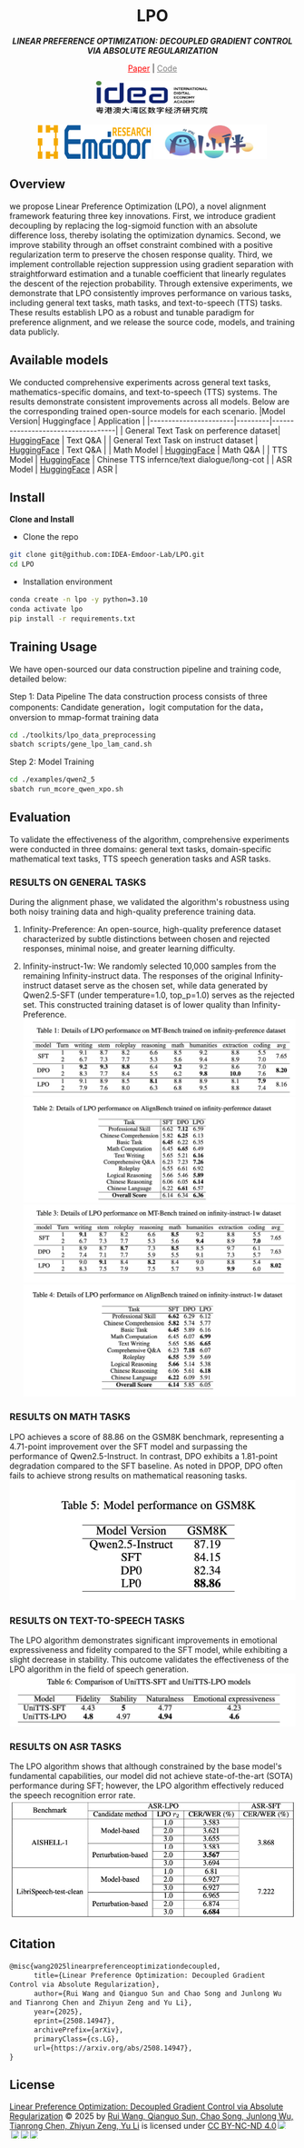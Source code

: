 <div align="center">
    <h1>
    LPO
    </h1>
    <p>
    <b><em>LINEAR PREFERENCE OPTIMIZATION: DECOUPLED GRADIENT CONTROL VIA ABSOLUTE REGULARIZATION</em></b>
   </p>
    <p>
    </p>
    </p>
    <a href="https://arxiv.org/pdf/2508.14947" style="color:red">Paper</a>  |
    <a href="https://github.com/IDEA-Emdoor-Lab/LPO" style="color:gray">Code</a>
     <p>
        <img src="figures/idea_capture.png" alt="Institution 1" style="width: 200px; height: 60px;">
    </p>
     <p>
        <img src="figures/yidao_logo.png" alt="Institution 2" style="width: 200px; height: 60px;">
        <img src="figures/yijiayiban.png" alt="Institution 3" style="width: 200px; height: 60px;">
    </p>
</div>




## Overview

we propose Linear Preference Optimization (LPO), a novel alignment framework featuring three key innovations. First, we introduce gradient decoupling by replacing the log-sigmoid function with an absolute difference loss, thereby isolating the optimization dynamics. Second, we improve stability through an offset constraint combined with a positive regularization term to preserve the chosen response quality. Third, we implement controllable rejection suppression using gradient separation with straightforward estimation and a tunable coefficient that linearly regulates the descent of the rejection probability. Through extensive experiments, we demonstrate that LPO consistently improves performance on various tasks, including general text tasks, math tasks, and text-to-speech (TTS) tasks. These results establish LPO as a robust and tunable paradigm for preference alignment, and we release the source code, models, and training data publicly.


## Available models
We conducted comprehensive experiments across general text tasks, mathematics-specific domains, and text-to-speech (TTS) systems. The results demonstrate consistent improvements across all models. Below are the corresponding trained open-source models for each scenario.
|Model Version| Huggingface |  Application |
|-----------------------|---------|-----------------------------------|
| General Text Task on perference dataset| [HuggingFace](https://huggingface.co/IDEA-Emdoor/Qwen2.5-7B-LPO-General-Perference) | Text Q&A |
| General Text Task on instruct dataset | [HuggingFace](https://huggingface.co/IDEA-Emdoor/Qwen2.5-7B-LPO-General-Instruct) | Text Q&A |
| Math Model   | [HuggingFace](https://huggingface.co/IDEA-Emdoor/Qwen2.5-7B-LPO-Math)   | Math Q&A |
| TTS Model   | [HuggingFace](https://huggingface.co/IDEA-Emdoor/UniTTS-mixed-v0.1)   | Chinese TTS infernce/text dialogue/long-cot |
| ASR Model | [HuggingFace](https://huggingface.co/IDEA-Emdoor/Qwen2.5-7B-LPO-ASR) | ASR |

## Install
**Clone and Install**

- Clone the repo
``` sh
git clone git@github.com:IDEA-Emdoor-Lab/LPO.git
cd LPO
```

- Installation environment
``` sh
conda create -n lpo -y python=3.10
conda activate lpo
pip install -r requirements.txt
```


## Training Usage

We have open-sourced our data construction pipeline and training code, detailed below:

Step 1: Data Pipeline
The data construction process consists of three components: Candidate generation，logit computation for the data， onversion to mmap-format training data
``` sh
cd ./toolkits/lpo_data_preprocessing
sbatch scripts/gene_lpo_lam_cand.sh
```

Step 2: Model Training

``` sh
cd ./examples/qwen2_5
sbatch run_mcore_qwen_xpo.sh
```


## Evaluation
To validate the effectiveness of the algorithm, comprehensive experiments were conducted in three domains: general text tasks, domain-specific mathematical text tasks, TTS speech generation tasks and ASR tasks.
### RESULTS ON GENERAL TASKS

During the alignment phase, we validated the algorithm's robustness using both noisy training data and high-quality preference training data.

1) Infinity-Preference: An open-source, high-quality preference dataset characterized by subtle distinctions between chosen and rejected responses, minimal noise, and greater learning difficulty.

2) Infinity-instruct-1w: We randomly selected 10,000 samples from the remaining Infinity-instruct data. The responses of the original Infinity-instruct dataset serve as the chosen set, while data generated by Qwen2.5-SFT (under temperature=1.0, top\_p=1.0) serves as the rejected set. This constructed training dataset is of lower quality than Infinity-Preference.
![alt text](figures/table1.png)
![alt text](figures/table2.png)
![alt text](figures/table3.png)
![alt text](figures/table4.png)

### RESULTS ON MATH TASKS
LPO achieves a score of 88.86 on the GSM8K benchmark, representing a 4.71-point improvement over the SFT model and surpassing the performance of Qwen2.5-Instruct. In contrast, DPO exhibits a 1.81-point degradation compared to the SFT baseline. As noted in DPOP, DPO often fails to achieve strong results on mathematical reasoning tasks. 
![alt text](figures/table5.png)

### RESULTS ON TEXT-TO-SPEECH TASKS
The LPO algorithm demonstrates significant improvements in emotional expressiveness and fidelity compared to the SFT model, while exhibiting a slight decrease in stability. This outcome validates the effectiveness of the LPO algorithm in the field of speech generation.
![alt text](figures/table6.png)

### RESULTS ON ASR TASKS

The LPO algorithm shows that although constrained by the base model's fundamental capabilities, our model did not achieve state-of-the-art (SOTA) performance during SFT; however, the LPO algorithm effectively reduced the speech recognition error rate.
![alt text](figures/table7.jpg)

## Citation
```
@misc{wang2025linearpreferenceoptimizationdecoupled,
      title={Linear Preference Optimization: Decoupled Gradient Control via Absolute Regularization}, 
      author={Rui Wang and Qianguo Sun and Chao Song and Junlong Wu and Tianrong Chen and Zhiyun Zeng and Yu Li},
      year={2025},
      eprint={2508.14947},
      archivePrefix={arXiv},
      primaryClass={cs.LG},
      url={https://arxiv.org/abs/2508.14947}, 
}
```




## License
<a href="https://arxiv.org/abs/2508.14947">Linear Preference Optimization: Decoupled Gradient Control via Absolute Regularization</a> © 2025 by <a href="https://creativecommons.org">Rui Wang, Qianguo Sun, Chao Song, Junlong Wu, Tianrong Chen, Zhiyun Zeng, Yu Li</a> is licensed under <a href="https://creativecommons.org/licenses/by-nc-nd/4.0/">CC BY-NC-ND 4.0</a><img src="https://mirrors.creativecommons.org/presskit/icons/cc.svg" style="max-width: 1em;max-height:1em;margin-left: .2em;"><img src="https://mirrors.creativecommons.org/presskit/icons/by.svg" style="max-width: 1em;max-height:1em;margin-left: .2em;"><img src="https://mirrors.creativecommons.org/presskit/icons/nc.svg" style="max-width: 1em;max-height:1em;margin-left: .2em;"><img src="https://mirrors.creativecommons.org/presskit/icons/nd.svg" style="max-width: 1em;max-height:1em;margin-left: .2em;">
